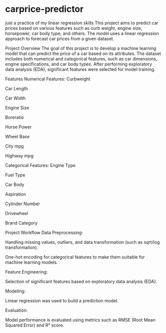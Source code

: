 # carprice-predictor
just a practice of my linear regression skills
This project aims to predict car prices based on various features such as curb weight, engine size, horsepower, car body type, and others. The model uses a linear regression approach to forecast car prices from a given dataset.

Project Overview
The goal of this project is to develop a machine learning model that can predict the price of a car based on its attributes. The dataset includes both numerical and categorical features, such as car dimensions, engine specifications, and car body types. After performing exploratory data analysis (EDA), significant features were selected for model training.

Features
Numerical Features:
Curbweight

Car Length

Car Width

Engine Size

Boreratio

Horse Power

Wheel Base

City mpg

Highway mpg

Categorical Features:
Engine Type

Fuel Type

Car Body

Aspiration

Cylinder Number

Drivewheel

Brand Category

Project Workflow
Data Preprocessing:

Handling missing values, outliers, and data transformation (such as sqrt/log transformation).

One-hot encoding for categorical features to make them suitable for machine learning models.

Feature Engineering:

Selection of significant features based on exploratory data analysis (EDA).

Modeling:

Linear regression was used to build a prediction model.

Evaluation:

Model performance is evaluated using metrics such as RMSE (Root Mean Squared Error) and R² score.
